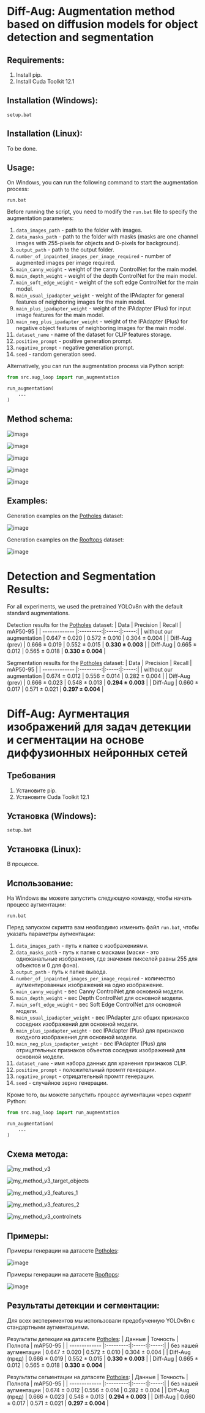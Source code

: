 # Diff-Aug: Augmentation method based on diffusion models for object detection and segmentation

## Requirements:

1. Install pip.
2. Install Cuda Toolkit 12.1

## Installation (Windows):

```
setup.bat
```

## Installation (Linux):

To be done.

## Usage:

On Windows, you can run the following command to start the augmentation process:

```
run.bat
```

Before running the script, you need to modify the `run.bat` file to specify the augmentation parameters:
1. `data_images_path` - path to the folder with images.
2. `data_masks_path` - path to the folder with masks (masks are one channel images with 255-pixels for objects and 0-pixels for background).
3. `output_path` - path to the output folder.
4. `number_of_inpainted_images_per_image_required` - number of augmented images per image required.
5. `main_canny_weight` - weight of the canny ControlNet for the main model.
6. `main_depth_weight` - weight of the depth ControlNet for the main model.
7. `main_soft_edge_weight` - weight of the soft edge ControlNet for the main model.
8. `main_usual_ipadapter_weight` - weight of the IPAdapter for general features of neighboring images for the main model.
9. `main_plus_ipadapter_weight` - weight of the IPAdapter (Plus) for input image features for the main model.
10. `main_neg_plus_ipadapter_weight` - weight of the IPAdapter (Plus) for negative object features of neighboring images for the main model.
11. `dataset_name` - name of the dataset for CLIP features storage.
12. `positive_prompt` - positive generation prompt.
13. `negative_prompt` - negative generation prompt.
14. `seed` - random generation seed.

Alternatively, you can run the augmentation process via Python script:

```python
from src.aug_loop import run_augmentation

run_augmentation(
    ...
)
```

## Method schema:

![image](https://github.com/CTLab-ITMO/diff-aug/assets/29786176/5fc3d1e9-d417-492c-abfa-07fca36a434a)

![image](https://github.com/CTLab-ITMO/diff-aug/assets/29786176/5e2ef05a-d858-418c-ae57-a061aced008a)

![image](https://github.com/CTLab-ITMO/diff-aug/assets/29786176/fc234f32-dbde-424b-b868-f852f6ea5230)

![image](https://github.com/CTLab-ITMO/diff-aug/assets/29786176/f2e6a0dd-436d-4c5c-a1f9-91bcf13c6200)

![image](https://github.com/CTLab-ITMO/diff-aug/assets/29786176/b4ffbd2f-59a7-4394-9d4c-b1d98fe206e5)

## Examples:
Generation examples on the [Potholes](https://universe.roboflow.com/final-project-iic7d/pothole-detection-system-new/dataset/1) dataset:

![image](https://github.com/CTLab-ITMO/diff-aug/assets/29786176/4d307bbd-bb97-42db-aec0-c66596ddd330)

Generation examples on the [Rooftops](https://universe.roboflow.com/snowcity/roof-jwa0b/dataset/10) dataset:

![image](https://github.com/CTLab-ITMO/diff-aug/assets/29786176/3259e468-a60a-446e-9850-f307138f5b2a)

# Detection and Segmentation Results:
For all experiments, we used the pretrained YOLOv8n with the default standard augmentations.

Detection results for the [Potholes](https://universe.roboflow.com/final-project-iic7d/pothole-detection-system-new/dataset/1) dataset:
| Data          | Precision | Recall | mAP50-95 |
| ------------- |:---------:|:-----:|:-----:|
| without our augmentation   | 0.647 ± 0.020 | 0.572 ± 0.010 | 0.304 ± 0.004 |
| Diff-Aug (prev)            | 0.666 ± 0.019 | 0.552 ± 0.015 | **0.330 ± 0.003** |
| Diff-Aug                   | 0.665 ± 0.012 | 0.565 ± 0.018 | **0.330 ± 0.004** |

Segmentation results for the [Potholes](https://universe.roboflow.com/final-project-iic7d/pothole-detection-system-new/dataset/1) dataset:
| Data          | Precision | Recall | mAP50-95 |
| ------------- |:---------:|:-----:|:-----:|
| without our augmentation   | 0.674 ± 0.012 | 0.556 ± 0.014 | 0.282 ± 0.004 |
| Diff-Aug (prev)            | 0.666 ± 0.023 | 0.548 ± 0.013 | **0.294 ± 0.003** |
| Diff-Aug                   | 0.660 ± 0.017 | 0.571 ± 0.021 | **0.297 ± 0.004** |

# Diff-Aug: 	Аугментация изображений для задач детекции и сегментации на основе диффузионных нейронных сетей

## Требования

1. Установите pip.
2. Установите Cuda Toolkit 12.1

## Установка (Windows):

```
setup.bat
```

## Установка (Linux):

В процессе.

## Использование:   

На Windows вы можете запустить следующую команду, чтобы начать процесс аугментации:

```
run.bat
```

Перед запуском скрипта вам необходимо изменить файл `run.bat`, чтобы указать параметры аугментации:
1. `data_images_path` - путь к папке с изображениями.
2. `data_masks_path` - путь к папке с масками (маски - это одноканальные изображения, где значения пикселей равны 255 для объектов и 0 для фона).
3. `output_path` - путь к папке вывода.
4. `number_of_inpainted_images_per_image_required` - количество аугментированных изображений на одно изображение.
5. `main_canny_weight` - вес Canny ControlNet для основной модели.
6. `main_depth_weight` - вес Depth ControlNet для основной модели.
7. `main_soft_edge_weight` - вес Soft Edge ControlNet для основной модели.
8. `main_usual_ipadapter_weight` - вес IPAdapter для общих признаков соседних изображений для основной модели.
9. `main_plus_ipadapter_weight` - вес IPAdapter (Plus) для признаков входного изображения для основной модели.
10. `main_neg_plus_ipadapter_weight` - вес IPAdapter (Plus) для отрицательных признаков объектов соседних изображений для основной модели.
11. `dataset_name` - имя набора данных для хранения признаков CLIP.
12. `positive_prompt` - положительный промпт генерации.
13. `negative_prompt` - отрицательный промпт генерации.
14. `seed` - случайное зерно генерации.

Кроме того, вы можете запустить процесс аугментации через скрипт Python:

```python
from src.aug_loop import run_augmentation

run_augmentation(
    ...
)
```

## Схема метода:

![my_method_v3](https://github.com/CTLab-ITMO/diff-aug/assets/29786176/f2cedf20-0175-4b8e-a960-9e22d811c3f8)

![my_method_v3_target_objects](https://github.com/CTLab-ITMO/diff-aug/assets/29786176/41fd8b68-3f55-476e-be44-fd1b1feab988)

![my_method_v3_features_1](https://github.com/CTLab-ITMO/diff-aug/assets/29786176/aa2ee428-436c-466f-9827-a161ccff02cd)

![my_method_v3_features_2](https://github.com/CTLab-ITMO/diff-aug/assets/29786176/b813f5a1-4744-4103-b1c9-0ef718c5a437)

![my_method_v3_controlnets](https://github.com/CTLab-ITMO/diff-aug/assets/29786176/ba9535b1-e668-4174-8aa2-aad36d70bf42)

## Примеры:

Примеры генерации на датасете [Potholes](https://universe.roboflow.com/final-project-iic7d/pothole-detection-system-new/dataset/1):

![image](https://github.com/CTLab-ITMO/diff-aug/assets/29786176/7eba75d1-f314-40cd-bd08-6782fea89fe7)

Примеры генерации на датасете [Rooftops](https://universe.roboflow.com/snowcity/roof-jwa0b/dataset/10):

![image](https://github.com/CTLab-ITMO/diff-aug/assets/29786176/4781207b-5e04-4246-ad9a-1e97c6885d69)

## Результаты детекции и сегментации:
Для всех экспериментов мы использовали предобученную YOLOv8n с стандартными аугментациями.

Результаты детекции на датасете [Potholes](https://universe.roboflow.com/final-project-iic7d/pothole-detection-system-new/dataset/1):
| Данные          | Точность | Полнота | mAP50-95 |
| ------------- |:---------:|:-----:|:-----:|
| без нашей аугментации      | 0.647 ± 0.020 | 0.572 ± 0.010 | 0.304 ± 0.004 |
| Diff-Aug (пред)            | 0.666 ± 0.019 | 0.552 ± 0.015 | **0.330 ± 0.003** |
| Diff-Aug                   | 0.665 ± 0.012 | 0.565 ± 0.018 | **0.330 ± 0.004** |

Результаты сегментации на датасете [Potholes](https://universe.roboflow.com/final-project-iic7d/pothole-detection-system-new/dataset/1):
| Данные          | Точность | Полнота | mAP50-95 |
| ------------- |:---------:|:-----:|:-----:|
| без нашей аугментации      | 0.674 ± 0.012 | 0.556 ± 0.014 | 0.282 ± 0.004 |
| Diff-Aug (пред)            | 0.666 ± 0.023 | 0.548 ± 0.013 | **0.294 ± 0.003** |
| Diff-Aug                   | 0.660 ± 0.017 | 0.571 ± 0.021 | **0.297 ± 0.004** |
